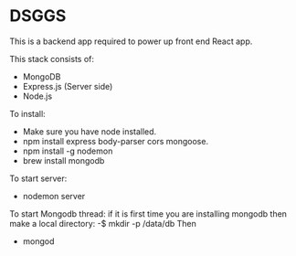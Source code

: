 # DSGGS

This is a backend app required to power up front end React app. 

This stack consists of: 
- MongoDB
- Express.js (Server side)
- Node.js

To install: 

- Make sure you have node installed. 
- npm install express body-parser cors mongoose.
- npm install -g nodemon
- brew install mongodb

To start server: 
- nodemon server

To start Mongodb thread: 
if it is first time you are installing mongodb then make a local directory: 
-$ mkdir -p /data/db
Then
- mongod
